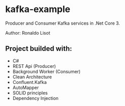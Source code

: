 # kafka-example
Producer and Consumer Kafka services in .Net Core 3.

Author: Ronaldo Lisot

## Project builded with:
* C#
* REST Api (Producer)
* Background Worker (Consumer)
* Clean Architecture
* Confluent.Kafka
* AutoMapper
* SOLID principles
* Dependency Injection
